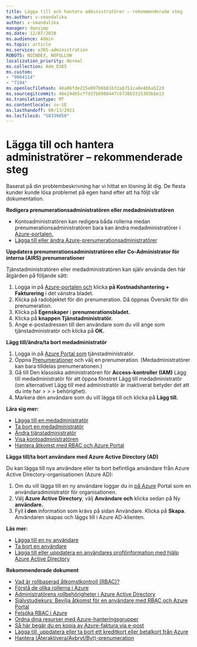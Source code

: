 ```yaml
---
title: Lägga till och hantera administratörer – rekommenderade steg
ms.author: v-smandalika
author: v-smandalika
manager: dansimp
ms.date: 12/07/2020
ms.audience: Admin
ms.topic: article
ms.service: o365-administration
ROBOTS: NOINDEX, NOFOLLOW
localization_priority: Normal
ms.collection: Adm_O365
ms.custom:
- "9004114"
- "7194"
ms.openlocfilehash: 48a06fde215e007b6b81b32ab751ca8e4bba522d
ms.sourcegitcommit: 46e24d65cffd37b6988447c6738b3315303bbe13
ms.translationtype: MT
ms.contentlocale: sv-SE
ms.lasthandoff: 08/13/2021
ms.locfileid: "58339050"
---
```

# <a name="how-to-add-and-manage-administrators---recommended-steps"></a>Lägga till och hantera administratörer – rekommenderade steg

Baserat på din problembeskrivning har vi hittat en lösning åt dig. De flesta kunder kunde lösa problemet på egen hand efter att ha följt vår dokumentation.

**Redigera prenumerationsadministratören eller medadministratören**

- Kontoadministratören kan redigera båda rollerna medan prenumerationsadministratören bara kan ändra medadministratörer i [Azure-portalen.](https://ms.portal.azure.com/#home)
- [Lägga till eller ändra Azure-prenumerationsadministratörer](https://docs.microsoft.com/azure/cost-management-billing/manage/add-change-subscription-administrator)

**Uppdatera prenumerationsadministratören eller Co-Administrator för interna (AIRS) prenumerationer**

Tjänstadministratören eller medadministratören kan själv använda den här åtgärden på följande sätt:

1. Logga in på [Azure-portalen och](https://ms.portal.azure.com/#home) klicka **på Kostnadshantering + Fakturering** i det vänstra bladet.
2. Klicka på radobjektet för din prenumeration. Då öppnas Översikt för din prenumeration.
3. Klicka på **Egenskaper** i **prenumerationsbladet.** 
4. Klicka på **knappen Tjänstadministratör.**
5. Ange e-postadressen till den användare som du vill ange som tjänstadministratör och klicka på **OK.**

**Lägg till/ändra/ta bort medadministratör**

1. Logga in på [Azure Portal som](https://ms.portal.azure.com/#home) tjänstadministratör.
2. Öppna [Prenumerationer](https://ms.portal.azure.com/#blade/Microsoft_Azure_Billing/SubscriptionsBlade) och välj en prenumeration. (Medadministratörer kan bara tilldelas prenumerationen.)
3. Gå till Den klassiska administratören för **Access-kontroller (IAM)** Lägg till medadministratör för att öppna fönstret Lägg till medadministratör (om alternativet Lägg till med administratör är inaktiverat betyder det att du inte har  >    >    >   behörighet). 
4. Markera den användare som du vill lägga till och klicka på **Lägg till.**

**Lära sig mer:**
- [Lägga till en medadministratör](https://docs.microsoft.com/azure/role-based-access-control/classic-administrators)
- [Ta bort en medadministratör](https://docs.microsoft.com/azure/role-based-access-control/classic-administrators)
- [Ändra tjänstadministratör](https://docs.microsoft.com/azure/role-based-access-control/classic-administrators)
- [Visa kontoadministratören](https://docs.microsoft.com/azure/role-based-access-control/classic-administrators)
- [Hantera åtkomst med RBAC och Azure Portal](https://docs.microsoft.com/azure/role-based-access-control/role-assignments-portal)

**Lägga till/ta bort användare med Azure Active Directory (AD)**

Du kan lägga till nya användare eller ta bort befintliga användare från Azure Active Directory-organisationen (Azure AD):

1. Om du vill lägga till en ny användare loggar du in [på Azure](https://ms.portal.azure.com/#home) Portal som en användaradministratör för organisationen.
2. Välj **Azure Active Directory**, välj **Användare och** klicka sedan på Ny **användare.**
3. Fyll **i den** information som krävs på sidan Användare. Klicka på **Skapa**. Användaren skapas och läggs till i Azure AD-klienten.

**Läs mer:**

- [Lägga till en ny användare](https://docs.microsoft.com/azure/active-directory/fundamentals/add-users-azure-active-directory)
- [Ta bort en användare](https://docs.microsoft.com/azure/active-directory/fundamentals/add-users-azure-active-directory)
- [Lägga till eller uppdatera en användares profilinformation med hjälp Azure Active Directory](https://docs.microsoft.com/azure/active-directory/fundamentals/active-directory-users-profile-azure-portal)

**Rekommenderade dokument**

- [Vad är rollbaserad åtkomstkontroll (RBAC)?](https://docs.microsoft.com/azure/role-based-access-control/overview)
- [Förstå de olika rollerna i Azure](https://docs.microsoft.com/azure/role-based-access-control/rbac-and-directory-admin-roles)
- [Administratörens rollbehörigheter i Azure Active Directory](https://docs.microsoft.com/azure/active-directory/roles/permissions-reference)
- [Självstudiekurs: Bevilja åtkomst för en användare med RBAC och Azure Portal](https://docs.microsoft.com/azure/role-based-access-control/quickstart-assign-role-user-portal)
- [Felsöka RBAC i Azure](https://docs.microsoft.com/azure/role-based-access-control/troubleshooting)
- [Ordna dina resurser med Azure-hanteringsgrupper](https://docs.microsoft.com/azure/governance/management-groups/overview)
- [Så här begär du en kopia av Azure-faktura via e-post](https://azure.microsoft.com/blog/azure-email-invoices/)
- [Lägga till, uppdatera eller ta bort ett kreditkort eller betalkort från Azure](https://docs.microsoft.com/azure/cost-management-billing/manage/change-credit-card)
- [Hantera (Återaktivera/Avbryt/Byt)-prenumeration](https://docs.microsoft.com/azure/cost-management-billing/manage/subscription-disabled)



